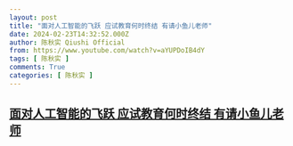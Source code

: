 ```yaml
---
layout: post
title: "面对人工智能的飞跃 应试教育何时终结 有请小鱼儿老师"
date: 2024-02-23T14:32:52.000Z
author: 陈秋实 Qiushi Official
from: https://www.youtube.com/watch?v=aYUPDoIB4dY
tags: [ 陈秋实 ]
comments: True
categories: [ 陈秋实 ]
---
```

<!--1708698772000-->
[面对人工智能的飞跃 应试教育何时终结 有请小鱼儿老师](https://www.youtube.com/watch?v=aYUPDoIB4dY)
------

<div>

</div>
